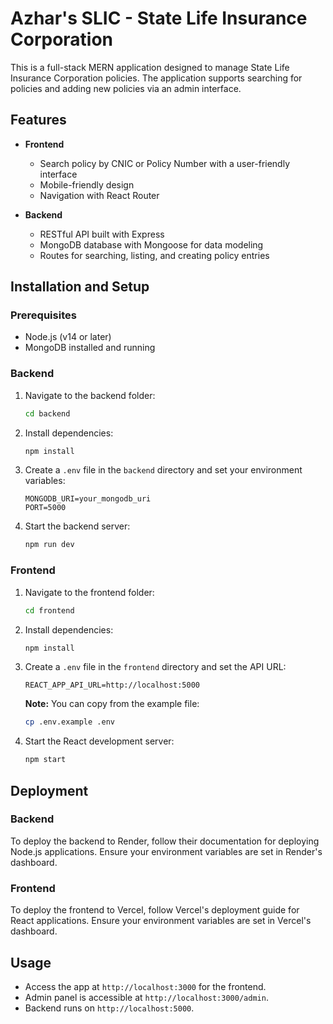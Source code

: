 # Azhar's SLIC - State Life Insurance Corporation

This is a full-stack MERN application designed to manage State Life Insurance Corporation policies. The application supports searching for policies and adding new policies via an admin interface.

## Features

- **Frontend**
  - Search policy by CNIC or Policy Number with a user-friendly interface
  - Mobile-friendly design
  - Navigation with React Router

- **Backend**
  - RESTful API built with Express
  - MongoDB database with Mongoose for data modeling
  - Routes for searching, listing, and creating policy entries

## Installation and Setup

### Prerequisites
- Node.js (v14 or later)
- MongoDB installed and running

### Backend
1. Navigate to the backend folder:
   ```bash
   cd backend
   ```
2. Install dependencies:
   ```bash
   npm install
   ```
3. Create a `.env` file in the `backend` directory and set your environment variables:
   ```plaintext
   MONGODB_URI=your_mongodb_uri
   PORT=5000
   ```
4. Start the backend server:
   ```bash
   npm run dev
   ```

### Frontend
1. Navigate to the frontend folder:
   ```bash
   cd frontend
   ```
2. Install dependencies:
   ```bash
   npm install
   ```
3. Create a `.env` file in the `frontend` directory and set the API URL:
   ```plaintext
   REACT_APP_API_URL=http://localhost:5000
   ```
   
   **Note:** You can copy from the example file:
   ```bash
   cp .env.example .env
   ```
4. Start the React development server:
   ```bash
   npm start
   ```

## Deployment

### Backend
To deploy the backend to Render, follow their documentation for deploying Node.js applications. Ensure your environment variables are set in Render's dashboard.

### Frontend
To deploy the frontend to Vercel, follow Vercel's deployment guide for React applications. Ensure your environment variables are set in Vercel's dashboard.

## Usage
- Access the app at `http://localhost:3000` for the frontend.
- Admin panel is accessible at `http://localhost:3000/admin`.
- Backend runs on `http://localhost:5000`.

